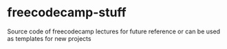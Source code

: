 # freecodecamp-stuff
Source code of freecodecamp lectures for future reference or can be used as templates for new projects
